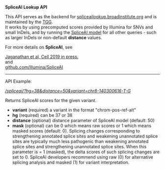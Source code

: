 
**SpliceAI Lookup API** 

This API serves as the backend for [spliceailookup.broadinstitute.org](http://spliceailookup.broadinstitute.org) and is maintained by the [TGG](https://the-tgg.org/).   
It works by using precomputed scores provided by Illumina for SNVs and small InDels, and 
by running the [SpliceAI model](https://github.com/Illumina/SpliceAI) for all other queries - such as larger InDels or non-default **distance** values.<br/>

For more details on **SpliceAI**, see 

[Jaganathan et al, Cell 2019 in press.](https://doi.org/10.1016/j.cell.2018.12.015)  
and  
[github.com/Illumina/SpliceAI](https://github.com/Illumina/SpliceAI)

---
API Example:

*[/spliceai/?hg=38&distance=50&variant=chr8-140300616-T-G](http://34.71.77.14/spliceai/?hg=38&variant=chr8-140300616-T-G)*
  
Returns SpliceAI scores for the given variant.   

- **variant** (required) a variant in the format "chrom-pos-ref-alt"
- **hg** (required) can be 37 or 38
- **distance** (optional) distance parameter of SpliceAI model (default: 50)    
- **mask** (optional) can be 0 which means raw scores or 1 which means masked scores (default: 0). 
Splicing changes corresponding to strengthening annotated splice sites and weakening unannotated splice sites are typically much less pathogenic than weakening annotated splice sites and
strengthening unannotated splice sites. When this parameter is = 1 (masked), the delta scores of such splicing changes are set to 0. SpliceAI developers recommend using raw (0) for alternative splicing analysis and masked (1) for variant interpretation.    
